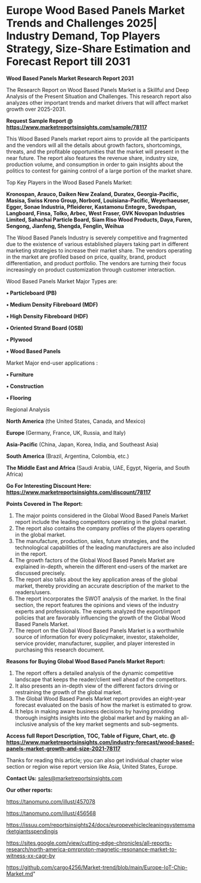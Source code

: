  # Europe Wood Based Panels Market Trends and Challenges 2025| Industry Demand, Top Players Strategy, Size-Share Estimation and Forecast Report till 2031

<strong>Wood Based Panels Market Research Report 2031</strong>

The Research Report on Wood Based Panels Market is a Skillful and Deep Analysis of the Present Situation and Challenges. This research report also analyzes other important trends and market drivers that will affect market growth over 2025-2031.

<strong>Request Sample Report @ <a href=https://www.marketreportsinsights.com/sample/78117>https://www.marketreportsinsights.com/sample/78117</a></strong>

This Wood Based Panels market report aims to provide all the participants and the vendors will all the details about growth factors, shortcomings, threats, and the profitable opportunities that the market will present in the near future. The report also features the revenue share, industry size, production volume, and consumption in order to gain insights about the politics to contest for gaining control of a large portion of the market share.

Top Key Players in the Wood Based Panels Market:

<strong>Kronospan, Arauco, Daiken New Zealand, Duratex, Georgia-Pacific, Masisa, Swiss Krono Group, Norbord, Louisiana-Pacific, Weyerhaeuser, Egger, Sonae Industria, Pfleiderer, Kastamonu Entegre, Swedspan, Langboard, Finsa, Tolko, Arbec, West Fraser, GVK Novopan Industries Limited, Sahachai Particle Board, Siam Riso Wood Products, Daya, Furen, Sengong, Jianfeng, Shengda, Fenglin, Weihua</strong>

The Wood Based Panels Industry is severely competitive and fragmented due to the existence of various established players taking part in different marketing strategies to increase their market share. The vendors operating in the market are profiled based on price, quality, brand, product differentiation, and product portfolio. The vendors are turning their focus increasingly on product customization through customer interaction.

Wood Based Panels Market Major Types are:

<strong>• Particleboard (PB)

• Medium Density Fibreboard (MDF)

• High Density Fibreboard (HDF)

• Oriented Strand Board (OSB) 

• Plywood

• Wood Based Panels</strong>

Market Major end-user applications :

<strong>• Furniture

• Construction

• Flooring</strong>

Regional Analysis

</u><strong><b>North America</b></strong> (the United States, Canada, and Mexico)

<strong><b>Europe </b></strong>(Germany, France, UK, Russia, and Italy)

<strong><b>Asia-Pacific</b></strong> (China, Japan, Korea, India, and Southeast Asia)

<strong><b>South America</b></strong> (Brazil, Argentina, Colombia, etc.)

<strong><b>The Middle East and Africa</b></strong> (Saudi Arabia, UAE, Egypt, Nigeria, and South Africa)

<strong>Go For Interesting Discount Here: <a href=https://www.marketreportsinsights.com/discount/78117>https://www.marketreportsinsights.com/discount/78117</a></strong>

<strong>Points Covered in The Report:</strong>
<ol>
  <li>The major points considered in the Global Wood Based Panels Market report include the leading competitors operating in the global market.</li>
  <li>The report also contains the company profiles of the players operating in the global market.</li>
  <li>The manufacture, production, sales, future strategies, and the technological capabilities of the leading manufacturers are also included in the report.</li>
  <li>The growth factors of the Global Wood Based Panels Market are explained in-depth, wherein the different end-users of the market are discussed precisely.</li>
  <li>The report also talks about the key application areas of the global market, thereby providing an accurate description of the market to the readers/users.</li>
  <li>The report incorporates the SWOT analysis of the market. In the final section, the report features the opinions and views of the industry experts and professionals. The experts analyzed the export/import policies that are favorably influencing the growth of the Global Wood Based Panels Market.</li>
  <li>The report on the Global Wood Based Panels Market is a worthwhile source of information for every policymaker, investor, stakeholder, service provider, manufacturer, supplier, and player interested in purchasing this research document.</li>
</ol>
<strong>Reasons for Buying Global Wood Based Panels Market Report:</strong>

<ol>
  <li>The report offers a detailed analysis of the dynamic competitive landscape that keeps the reader/client well ahead of the competitors.</li>
  <li>It also presents an in-depth view of the different factors driving or restraining the growth of the global market.</li>
  <li>The Global Wood Based Panels Market report provides an eight-year forecast evaluated on the basis of how the market is estimated to grow.</li>
  <li>It helps in making aware business decisions by having providing thorough insights insights into the global market and by making an all-inclusive analysis of the key market segments and sub-segments.</li>
</ol>
<strong>Access full Report Description, TOC, Table of Figure, Chart, etc. @ <a href=https://www.marketreportsinsights.com/industry-forecast/wood-based-panels-market-growth-and-size-2021-78117>https://www.marketreportsinsights.com/industry-forecast/wood-based-panels-market-growth-and-size-2021-78117</a></strong>


Thanks for reading this article; you can also get individual chapter wise section or region wise report version like Asia, United States, Europe.

<strong>Contact Us:</strong>
sales@marketreportsinsights.com

<strong>Our other reports:</strong>

<a href=https://tanomuno.com/illust/457078>https://tanomuno.com/illust/457078</a>

<a href=https://tanomuno.com/illust/456568>https://tanomuno.com/illust/456568</a>

<a href=https://issuu.com/reportsinsights24/docs/europevehiclecleaningsystemsmarketgiantsspendingis>https://issuu.com/reportsinsights24/docs/europevehiclecleaningsystemsmarketgiantsspendingis</a>

<a href=https://sites.google.com/view/cutting-edge-chronicles/all-reports-research/north-america-pmrproton-magnetic-resonance-market-to-witness-xx-cagr-by>https://sites.google.com/view/cutting-edge-chronicles/all-reports-research/north-america-pmrproton-magnetic-resonance-market-to-witness-xx-cagr-by</a>

<a href=https://github.com/cargo4256/Market-trend/blob/main/Europe-IoT-Chip-Market.md>https://github.com/cargo4256/Market-trend/blob/main/Europe-IoT-Chip-Market.md</a>"
